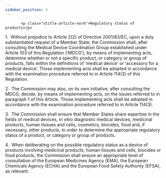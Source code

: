 ```yaml
---
sidebar_position: 3
---
```

           <p class="stitle-article-norm">Regulatory status of products</p>
   <p class="norm">1.&nbsp;&nbsp;Without prejudice to Article&nbsp;2(2) 
of Directive&nbsp;2001/83/EC, upon a duly substantiated request of a 
Member&nbsp;State, the Commission shall, after consulting the Medical 
Device Coordination Group established under Article&nbsp;103 of this 
Regulation&nbsp;(‘MDCG’), by means of implementing acts, determine 
whether or not a specific product, or category or group of products, 
falls within the definitions of ‘medical device’ or ‘accessory for a 
medical device’. Those implementing acts shall be adopted in accordance 
with the examination procedure referred to in Article&nbsp;114(3) of 
this Regulation.</p>
   <p class="norm">2.&nbsp;&nbsp;The Commission may also, on its own 
initiative, after consulting the MDCG, decide, by means of implementing 
acts, on the issues referred to in paragraph&nbsp;1 of this Article. 
Those implementing acts shall be adopted in accordance with the 
examination procedure referred to in Article&nbsp;114(3).</p>
   <p class="norm">3.&nbsp;&nbsp;The Commission shall ensure that Member&nbsp;States share expertise in the fields of medical devices, <span class="italics">in vitro</span>
 diagnostic medical devices, medicinal products, human tissues and 
cells, cosmetics, biocides, food and, if necessary, other products, in 
order to determine the appropriate regulatory status of a product, or 
category or group of products.</p>
   <p class="norm">4.&nbsp;&nbsp;When deliberating on the possible 
regulatory status as a device of products involving medicinal products, 
human tissues and cells, biocides or food products, the Commission shall
 ensure an appropriate level of consultation of the European Medicines 
Agency&nbsp;(EMA), the European Chemicals Agency&nbsp;(ECHA) and the 
European Food Safety Authority&nbsp;(EFSA), as relevant.</p>
   <p>
      
      
   </p>
   
